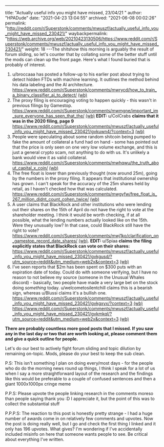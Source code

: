 ---
title: "Actually useful info you might have missed, 23/04/21 "
author: "HPADude"
date: "2021-04-23 13:04:55"
archived: "2021-06-08 00:02:26"
permalink: "http://reddit.com/r/Superstonk/comments/mwuszf/actually_useful_info_you_might_have_missed_230421/"
waybackpermalink: "https://web.archive.org/web/20210423130506/https://www.reddit.com/r/Superstonk/comments/mwuszf/actually_useful_info_you_might_have_missed_230421/"
weight: 18
---The shitshow this morning is arguably the result of forum sliding, so let's counter that by collating some of the better stuff until the mods can clean up the front page. Here's what I found buried that is probably of interest.


1. u/broccaaa has posted a follow-up to his earlier post about trying to detect hidden FTDs with machine learning. It outlines the method behind his data labeling and the AI architecture. <https://www.reddit.com/r/Superstonk/comments/mwrycd/how_to_train_a_binary_classifier_ai_to_detect/> [(wb)](https://web.archive.org/web/20210423100802/https://www.reddit.com/r/Superstonk/comments/mwrycd/how_to_train_a_binary_classifier_ai_to_detect/)
2. The proxy filing is encouraging voting to happen quickly - this wasn't in previous filings by Gamestop. <https://www.reddit.com/r/Superstonk/comments/mwmgne/important_im_sure_everyone_has_seen_that_the/> [(wb)](https://web.archive.org/web/20210423034011/https://www.reddit.com/r/Superstonk/comments/mwmgne/important_im_sure_everyone_has_seen_that_the/) **EDIT:** u/ColCrabs **claims that it was in the 2020 filing, page 9** <https://www.reddit.com/r/Superstonk/comments/mwuszf/actually_useful_info_you_might_have_missed_230421/gvkuwn4/?context=3> [(wb)](https://web.archive.org/web/20210423155733/https://www.reddit.com/r/Superstonk/comments/mwuszf/actually_useful_info_you_might_have_missed_230421/gvkuwn4/)
3. People were speculating about some random shitcoin being pumped to fake the amount of collateral a fund had on hand - some has pointed out that the price is only seen on one very low volume exchange, and this is just a general crypto scam, not anything to do with us. It's unlikely a bank would view it as valid collateral. <https://www.reddit.com/r/Superstonk/comments/mwhqwu/the_truth_about_capital_x_coin/> [(wb)](https://web.archive.org/web/20210423010547/https://www.reddit.com/r/Superstonk/comments/mwhqwu/the_truth_about_capital_x_coin/)
4. The free float is lower than previously thought (now around 25m), going by the numbers in the proxy filing. It appears that institutional ownership has grown. I can't speak for the accuracy of the 25m shares held by retail, as I haven't checked how that was calculated. <https://www.reddit.com/r/Superstonk/comments/mwgyfw/free_float_is_267_million_didnt_count_cohen_twice/> [(wb)](https://web.archive.org/web/20210423001638/https://i.redd.it/1pqbq8iuzsu61.jpg)
5. A user claims that BlackRock and other institutions who were lending out their shares on the 15th of April do not have the right to vote at the shareholder meeting. I think it would be worth checking, if at all possible, what the lending numbers actually looked like on the 15th. Were they unusually low? In that case, could BlackRock still have the right to vote? <https://www.reddit.com/r/Superstonk/comments/mwj1ko/clarification_on_gamestop_record_date_shares/> [(wb)](https://web.archive.org/web/20210423014743/https://www.reddit.com/r/Superstonk/comments/mwj1ko/clarification_on_gamestop_record_date_shares/). **EDIT:** u/Spiaa **claims the filing explicitly states that BlackRock can vote on their shares:** <https://www.reddit.com/r/Superstonk/comments/mwuszf/actually_useful_info_you_might_have_missed_230421/gvkgusd/?utm_source=reddit&utm_medium=web2x&context=3> [(wb)](https://web.archive.org/web/20210423141439/https://www.reddit.com/r/Superstonk/comments/mwuszf/actually_useful_info_you_might_have_missed_230421/gvkgusd/)
6. I've seen reports that $2m has been spent on $300 puts with an expiration date of today. Could do with someone verifying, but I have no reason to not believe my source (someone in the Unusual Whales discord) - basically, two people have made a very large bet on the stock doing *something* today. u/welcometosilentchill claims this is a bearish sign, whereas u/Blussi claims it's a bullish one. <https://www.reddit.com/r/Superstonk/comments/mwuszf/actually_useful_info_you_might_have_missed_230421/gvkgxyx/?context=3> [(wb)](https://web.archive.org/web/20210423141511/https://www.reddit.com/r/Superstonk/comments/mwuszf/actually_useful_info_you_might_have_missed_230421/gvkgxyx/) <https://www.reddit.com/r/Superstonk/comments/mwuszf/actually_useful_info_you_might_have_missed_230421/gvkmkql/?utm_source=reddit&utm_medium=web2x&context=3> [(wb)](https://web.archive.org/web/20210423145812/https://www.reddit.com/r/Superstonk/comments/mwuszf/actually_useful_info_you_might_have_missed_230421/gvkmkql/)


**There are probably countless more good posts that I missed. If you saw any in the last day or two that are worth looking at, please comment them and give a quick outline for people.**


Let's do our best to actively fight forum sliding and topic dilution by remaining on-topic. Mods, please do your best to keep the sub clean.


P.S: This isn't something I plan on doing every/most days - for the people who do do the morning news round up things, I think I speak for a lot of us when I say a more straightforward layout of the research and the findings like this would be preferable to a couple of confused sentences and then a giant 1000x1000px cringe meme


P.P.S: Please upvote the people linking research in the comments moreso than people saying thank you :D I appreciate it, but the point of this was to collect the substantial stuff


P.P.P.S: The reaction to this post is honestly pretty strange - I had a huge number of awards come in on relatively few comments and upvotes. Now the post is doing really well, but I go and check the first thing I linked and it only has 196 upvotes. What gives? I'm wondering if I've accidentally included misinfo on here that someone wants people to see. Be critical about everything I've written.

